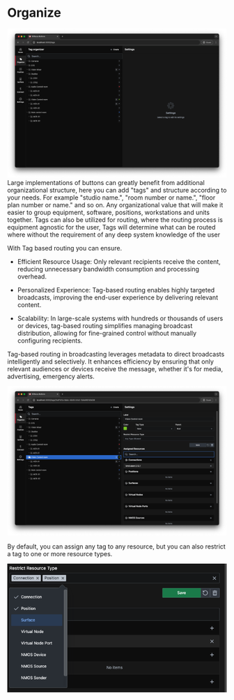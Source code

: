 # Organize
![organize page](images/organize.png 'organize page')
Large implementations of buttons can greatly benefit from additional organizational structure, here you can add "tags" and structure according to your needs.
For example "studio name.", "room number or name.", "floor plan number or name." and so on. Any organizational value that will make it easier to group equipment, software, positions, workstations and units together.
Tags can also be utilized for routing, where the routing process is equipment agnostic for the user, Tags will determine what can be routed where without the requirement of any deep system knowledge of the user

With Tag based routing you can ensure.

- Efficient Resource Usage: Only relevant recipients receive the content, reducing unnecessary bandwidth consumption and processing overhead.

- Personalized Experience: Tag-based routing enables highly targeted broadcasts, improving the end-user experience by delivering relevant content.

- Scalability: In large-scale systems with hundreds or thousands of users or devices, tag-based routing simplifies managing broadcast distribution, allowing for fine-grained control without manually configuring recipients.

Tag-based routing in broadcasting leverages metadata to direct broadcasts intelligently and selectively. It enhances efficiency by ensuring that only relevant audiences or devices receive the message, whether it's for media, advertising, emergency alerts.

![Organize unfold](images/organize_unfold.png 'organize unfold')

By default, you can assign any tag to any resource, but you can also restrict a tag to one or more resource types.

 

![Restrictions](images/restrict.png 'Restrictions')

